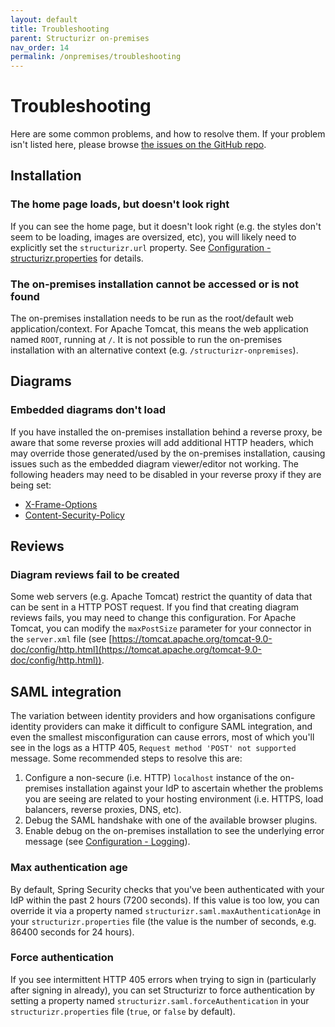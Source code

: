 ```yaml
---
layout: default
title: Troubleshooting
parent: Structurizr on-premises
nav_order: 14
permalink: /onpremises/troubleshooting
---
```


# Troubleshooting

Here are some common problems, and how to resolve them.
If your problem isn't listed here, please browse [the issues on the GitHub repo](https://github.com/structurizr/onpremises/issues).

## Installation

### The home page loads, but doesn't look right

If you can see the home page, but it doesn't look right (e.g. the styles don't seem to be loading, images are oversized, etc),
you will likely need to explicitly set the `structurizr.url` property. See [Configuration - structurizr.properties](configuration#structurizrproperties) for details.

### The on-premises installation cannot be accessed or is not found

The on-premises installation needs to be run as the root/default web application/context.
For Apache Tomcat, this means the web application named `ROOT`, running at `/`.
It is not possible to run the on-premises installation with an alternative context (e.g. `/structurizr-onpremises`).

## Diagrams

### Embedded diagrams don't load

If you have installed the on-premises installation behind a reverse proxy,
be aware that some reverse proxies will add additional HTTP headers, which may override those generated/used by the on-premises installation,
causing issues such as the embedded diagram viewer/editor not working.
The following headers may need to be disabled in your reverse proxy if they are being set:

- [X-Frame-Options](https://developer.mozilla.org/en-US/docs/Web/HTTP/Headers/X-Frame-Options)
- [Content-Security-Policy](https://developer.mozilla.org/en-US/docs/Web/HTTP/Headers/Content-Security-Policy)

## Reviews

### Diagram reviews fail to be created

Some web servers (e.g. Apache Tomcat) restrict the quantity of data that can be sent in a HTTP POST request.
If you find that creating diagram reviews fails, you may need to change this configuration.
For Apache Tomcat, you can modify the `maxPostSize` parameter for your connector in the `server.xml` file (see [https://tomcat.apache.org/tomcat-9.0-doc/config/http.html](https://tomcat.apache.org/tomcat-9.0-doc/config/http.html)).

## SAML integration

The variation between identity providers and how organisations configure identity providers can make it difficult
to configure SAML integration, and even the smallest misconfiguration can cause errors, most of which you'll see in
the logs as a HTTP 405, `Request method 'POST' not supported` message. Some recommended steps to resolve this are:

1. Configure a non-secure (i.e. HTTP) `localhost` instance of the on-premises installation against your IdP to ascertain whether the problems you are seeing are related to your hosting environment (i.e. HTTPS, load balancers, reverse proxies, DNS, etc).
2. Debug the SAML handshake with one of the available browser plugins.
3. Enable debug on the on-premises installation to see the underlying error message (see [Configuration - Logging](configuration#logging)).

### Max authentication age

By default, Spring Security checks that you've been authenticated with your IdP within the past 2 hours (7200 seconds).
If this value is too low, you can override it via a property named `structurizr.saml.maxAuthenticationAge` in your `structurizr.properties` file (the value is the number of seconds, e.g. 86400 seconds for 24 hours).

### Force authentication

If you see intermittent HTTP 405 errors when trying to sign in (particularly after signing in already),
you can set Structurizr to force authentication by setting a property named `structurizr.saml.forceAuthentication`
in your `structurizr.properties` file (`true`, or `false` by default).

